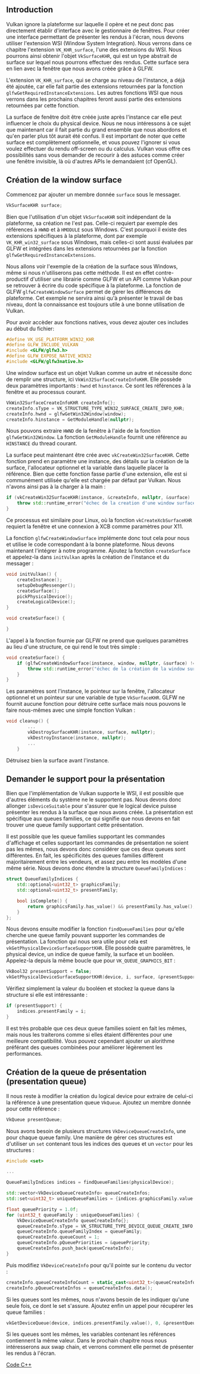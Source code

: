 ## Introduction

Vulkan ignore la plateforme sur laquelle il opère et ne peut donc pas directement établir d'interface avec le
gestionnaire de fenêtres. Pour créer une interface permettant de présenter les rendus à l'écran, nous devons utiliser
l'extension WSI (Window System Integration). Nous verrons dans ce chapitre l'extension `VK_KHR_surface`, l'une des
extensions du WSI. Nous pourrons ainsi obtenir l'objet `VkSurfaceKHR`, qui est un type abstrait de surface sur
lequel nous pourrons effectuer des rendus. Cette surface sera en lien avec la fenêtre que nous avons créée grâce à GLFW.

L'extension `VK_KHR_surface`, qui se charge au niveau de l'instance, a déjà été ajoutée, car elle fait partie des
extensions retournées par la fonction `glfwGetRequiredInstanceExtensions`. Les autres fonctions WSI que nous verrons
dans les prochains chapitres feront aussi partie des extensions retournées par cette fonction.

La surface de fenêtre doit être créée juste après l'instance car elle peut influencer le choix du physical device.
Nous ne nous intéressons à ce sujet que maintenant car il fait partie du grand ensemble que nous abordons et qu'en
parler plus tôt aurait été confus. Il est important de noter que cette surface est complètement optionnelle, et vous
pouvez l'ignorer si vous voulez effectuer du rendu off-screen ou du calculus. Vulkan vous offre ces possibilités sans
vous demander de recourir à des astuces comme créer une fenêtre invisible, là où d'autres APIs le demandaient (cf
OpenGL).

## Création de la window surface

Commencez par ajouter un membre donnée `surface` sous le messager.

```c++
VkSurfaceKHR surface;
```

Bien que l'utilisation d'un objet `VkSurfaceKHR` soit indépendant de la plateforme, sa création ne l'est pas.
Celle-ci requiert par exemple des références à `HWND` et à `HMODULE` sous Windows. C'est pourquoi il existe des
extensions spécifiques à la plateforme, dont par exemple `VK_KHR_win32_surface` sous Windows, mais celles-ci sont
aussi évaluées par GLFW et intégrées dans les extensions retournées par la fonction `glfwGetRequiredInstanceExtensions`.

Nous allons voir l'exemple de la création de la surface sous Windows, même si nous n'utiliserons pas cette méthode.
Il est en effet contre-productif d'utiliser une librairie comme GLFW et un API comme Vulkan pour se retrouver à écrire
du code spécifique à la plateforme. La fonction de GLFW `glfwCreateWindowSurface` permet de gérer les différences de
plateforme. Cet exemple ne servira ainsi qu'à présenter le travail de bas niveau, dont la connaissance est toujours
utile à une bonne utilisation de Vulkan.

Pour avoir accèder aux fonctions natives, vous devez ajouter ces includes au début du fichier:

```c++
#define VK_USE_PLATFORM_WIN32_KHR
#define GLFW_INCLUDE_VULKAN
#include <GLFW/glfw3.h>
#define GLFW_EXPOSE_NATIVE_WIN32
#include <GLFW/glfw3native.h>
```

Une window surface est un objet Vulkan comme un autre et nécessite donc de remplir une structure, ici
`VkWin32SurfaceCreateInfoKHR`. Elle possède deux paramètres importants : `hwnd` et `hinstance`. Ce sont les références
à la fenêtre et au processus courant.

```c++
VkWin32SurfaceCreateInfoKHR createInfo{};
createInfo.sType = VK_STRUCTURE_TYPE_WIN32_SURFACE_CREATE_INFO_KHR;
createInfo.hwnd = glfwGetWin32Window(window);
createInfo.hinstance = GetModuleHandle(nullptr);
```

Nous pouvons extraire `HWND` de la fenêtre à l'aide de la fonction `glfwGetWin32Window`. La fonction
`GetModuleHandle` fournit une référence au `HINSTANCE` du thread courant.

La surface peut maintenant être crée avec `vkCreateWin32SurfaceKHR`. Cette fonction prend en paramètre une instance, des
détails sur la création de la surface, l'allocateur optionnel et la variable dans laquelle placer la référence. Bien que
cette fonction fasse partie d'une extension, elle est si communément utilisée qu'elle est chargée par défaut par Vulkan.
Nous n'avons ainsi pas à la charger à la main :

```c++
if (vkCreateWin32SurfaceKHR(instance, &createInfo, nullptr, &surface) != VK_SUCCESS) {
    throw std::runtime_error("échec de la creation d'une window surface!");
}
```

Ce processus est similaire pour Linux, où la fonction `vkCreateXcbSurfaceKHR` requiert la fenêtre et une connexion à
XCB comme paramètres pour X11.

La fonction `glfwCreateWindowSurface` implémente donc tout cela pour nous et utilise le code correspondant à la bonne
plateforme. Nous devons maintenant l'intégrer à notre programme. Ajoutez la fonction `createSurface` et appelez-la
dans `initVulkan` après la création de l'instance et du messager :

```c++
void initVulkan() {
    createInstance();
    setupDebugMessenger();
    createSurface();
    pickPhysicalDevice();
    createLogicalDevice();
}

void createSurface() {

}
```

L'appel à la fonction fournie par GLFW ne prend que quelques paramètres au lieu d'une structure, ce qui rend le tout
très simple :

```c++
void createSurface() {
    if (glfwCreateWindowSurface(instance, window, nullptr, &surface) != VK_SUCCESS) {
        throw std::runtime_error("échec de la création de la window surface!");
    }
}
```

Les paramètres sont l'instance, le pointeur sur la fenêtre, l'allocateur optionnel et un pointeur sur une variable de
type `VkSurfaceKHR`. GLFW ne fournit aucune fonction pour détruire cette surface mais nous pouvons le faire
nous-mêmes avec une simple fonction Vulkan :

```c++
void cleanup() {
        ...
        vkDestroySurfaceKHR(instance, surface, nullptr);
        vkDestroyInstance(instance, nullptr);
        ...
    }
```

Détruisez bien la surface avant l'instance.

## Demander le support pour la présentation

Bien que l'implémentation de Vulkan supporte le WSI, il est possible que d'autres éléments du système ne le supportent
pas. Nous devons donc allonger `isDeviceSuitable` pour s'assurer que le logical device puisse présenter les
rendus à la surface que nous avons créée. La présentation est spécifique aux queues families, ce qui signifie que
nous devons en fait trouver une queue family supportant cette présentation.

Il est possible que les queue families supportant les commandes d'affichage et celles supportant les commandes de
présentation ne soient pas les mêmes, nous devons donc considérer que ces deux queues sont différentes. En fait, les
spécificités des queues families diffèrent majoritairement entre les vendeurs, et assez peu entre les modèles d'une même
série. Nous devons donc étendre la structure `QueueFamilyIndices` :

```c++
struct QueueFamilyIndices {
    std::optional<uint32_t> graphicsFamily;
    std::optional<uint32_t> presentFamily;

    bool isComplete() {
        return graphicsFamily.has_value() && presentFamily.has_value();
    }
};
```

Nous devons ensuite modifier la fonction `findQueueFamilies` pour qu'elle cherche une queue family pouvant supporter
les commandes de présentation. La fonction qui nous sera utile pour cela est `vkGetPhysicalDeviceSurfaceSupportKHR`.
Elle possède quatre paramètres, le physical device, un indice de queue family, la surface et un booléen. Appelez-la
depuis la même boucle que pour `VK_QUEUE_GRAPHICS_BIT` :

```c++
VkBool32 presentSupport = false;
vkGetPhysicalDeviceSurfaceSupportKHR(device, i, surface, &presentSupport);
```

Vérifiez simplement la valeur du booléen et stockez la queue dans la structure si elle est intéressante :

```c++
if (presentSupport) {
    indices.presentFamily = i;
}
```

Il est très probable que ces deux queue families soient en fait les mêmes, mais nous les traiterons comme si elles
étaient différentes pour une meilleure compatibilité. Vous pouvez cependant ajouter un alorithme préférant des
queues combinées pour améliorer légèrement les performances.

## Création de la queue de présentation (presentation queue)

Il nous reste à modifier la création du logical device pour extraire de celui-ci la référence à une presentation queue
`VkQueue`. Ajoutez un membre donnée pour cette référence :

```c++
VkQueue presentQueue;
```

Nous avons besoin de plusieurs structures `VkDeviceQueueCreateInfo`, une pour chaque queue family. Une manière de
gérer ces structures est d'utiliser un `set` contenant tous les indices des queues et un `vector` pour les structures :

```c++
#include <set>

...

QueueFamilyIndices indices = findQueueFamilies(physicalDevice);

std::vector<VkDeviceQueueCreateInfo> queueCreateInfos;
std::set<uint32_t> uniqueQueueFamilies = {indices.graphicsFamily.value(), indices.presentFamily.value()};

float queuePriority = 1.0f;
for (uint32_t queueFamily : uniqueQueueFamilies) {
    VkDeviceQueueCreateInfo queueCreateInfo{};
    queueCreateInfo.sType = VK_STRUCTURE_TYPE_DEVICE_QUEUE_CREATE_INFO;
    queueCreateInfo.queueFamilyIndex = queueFamily;
    queueCreateInfo.queueCount = 1;
    queueCreateInfo.pQueuePriorities = &queuePriority;
    queueCreateInfos.push_back(queueCreateInfo);
}
```

Puis modifiez `VkDeviceCreateInfo` pour qu'il pointe sur le contenu du vector :

```c++
createInfo.queueCreateInfoCount = static_cast<uint32_t>(queueCreateInfos.size());
createInfo.pQueueCreateInfos = queueCreateInfos.data();
```

Si les queues sont les mêmes, nous n'avons besoin de les indiquer qu'une seule fois, ce dont le set s'assure. Ajoutez
enfin un appel pour récupérer les queue families :

```c++
vkGetDeviceQueue(device, indices.presentFamily.value(), 0, &presentQueue);
```

Si les queues sont les mêmes, les variables contenant les références contiennent la même valeur. Dans le prochain
chapitre nous nous intéresserons aux swap chain, et verrons comment elle permet de présenter les rendus à l'écran.

[Code C++](/code/05_window_surface.cpp)
